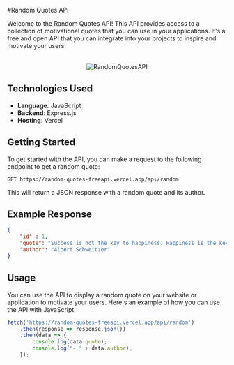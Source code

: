 #Random Quotes API

Welcome to the Random Quotes API! This API provides access to a collection of motivational quotes that you can use in your applications. It's a free and open API that you can integrate into your projects to inspire and motivate your users.
<div align='center'>
  <br>
  <img src="https://github.com/altamsh04/RandomQuotes-API/assets/84860267/e6934f90-1e68-4bce-9eb6-c2569fda5b31" alt="RandomQuotesAPI">
  <br>
</div>

## Technologies Used

- **Language**: JavaScript
- **Backend**: Express.js
- **Hosting**: Vercel

## Getting Started

To get started with the API, you can make a request to the following endpoint to get a random quote:

```
GET https://random-quotes-freeapi.vercel.app/api/random
```

This will return a JSON response with a random quote and its author.

## Example Response

```json
{
    "id" : 1, 
    "quote": "Success is not the key to happiness. Happiness is the key to success. If you love what you are doing, you will be successful.",
    "author": "Albert Schweitzer"
}
```

## Usage

You can use the API to display a random quote on your website or application to motivate your users. Here's an example of how you can use the API with JavaScript:

```javascript
fetch('https://random-quotes-freeapi.vercel.app/api/random')
    .then(response => response.json())
    .then(data => {
        console.log(data.quote);
        console.log("- " + data.author);
    });
```
